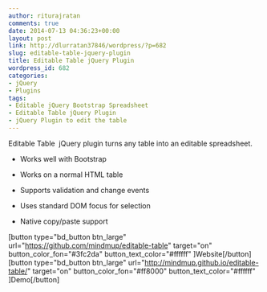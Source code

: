 ```yaml
---
author: riturajratan
comments: true
date: 2014-07-13 04:36:23+00:00
layout: post
link: http://dlurratan37846/wordpress/?p=682
slug: editable-table-jquery-plugin
title: Editable Table jQuery Plugin
wordpress_id: 682
categories:
- jQuery
- Plugins
tags:
- Editable jQuery Bootstrap Spreadsheet
- Editable Table jQuery Plugin
- jQuery Plugin to edit the table
---
```


Editable Table  jQuery plugin turns any table into an editable spreadsheet.



	
  * Works well with Bootstrap

	
  * Works on a normal HTML table

	
  * Supports validation and change events

	
  * Uses standard DOM focus for selection

	
  * Native copy/paste support


[button type="bd_button btn_large" url="https://github.com/mindmup/editable-table" target="on" button_color_fon="#3fc2da" button_text_color="#ffffff" ]Website[/button]  [button type="bd_button btn_large" url="http://mindmup.github.io/editable-table/" target="on" button_color_fon="#ff8000" button_text_color="#ffffff" ]Demo[/button]


